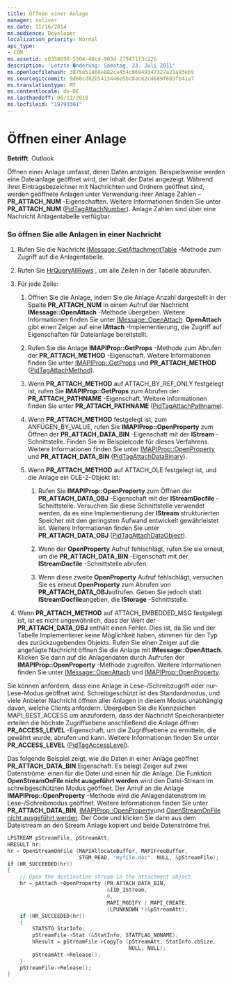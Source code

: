 ```yaml
---
title: Öffnen einer Anlage
manager: soliver
ms.date: 11/16/2014
ms.audience: Developer
localization_priority: Normal
api_type:
- COM
ms.assetid: c0350698-5304-40cd-903d-279471f3c226
description: 'Letzte �nderung: Samstag, 23. Juli 2011'
ms.openlocfilehash: 3875e51868e882ca454c06949347327a21a93eb9
ms.sourcegitcommit: 9d60cd82b5413446e5bc8ace2cd689f683fb41a7
ms.translationtype: MT
ms.contentlocale: de-DE
ms.lasthandoff: 06/11/2018
ms.locfileid: "19793301"
---
```

# <a name="opening-an-attachment"></a>Öffnen einer Anlage

**Betrifft**: Outlook 
  
Öffnen einer Anlage umfasst, deren Daten anzeigen. Beispielsweise werden eine Dateianlage geöffnet wird, der Inhalt der Datei angezeigt. Während ihrer Eintragsbezeichner mit Nachrichten und Ordnern geöffnet sind, werden geöffnete Anlagen unter Verwendung ihrer Anlage Zahlen – **PR_ATTACH_NUM** -Eigenschaften. Weitere Informationen finden Sie unter **PR_ATTACH_NUM** ([PidTagAttachNumber](pidtagattachnumber-canonical-property.md)). Anlage Zahlen sind über eine Nachricht Anlagentabelle verfügbar.
  
### <a name="to-open-all-attachments-in-a-message"></a>So öffnen Sie alle Anlagen in einer Nachricht
  
1. Rufen Sie die Nachricht [IMessage::GetAttachmentTable](imessage-getattachmenttable.md) -Methode zum Zugriff auf die Anlagentabelle. 
    
2. Rufen Sie [HrQueryAllRows](hrqueryallrows.md) , um alle Zeilen in der Tabelle abzurufen. 
    
3. Für jede Zeile: 
    
    1. Öffnen Sie die Anlage, indem Sie die Anlage Anzahl dargestellt in der Spalte **PR_ATTACH_NUM** in einem Aufruf der Nachricht **IMessage::OpenAttach** -Methode übergeben. Weitere Informationen finden Sie unter [IMessage::OpenAttach](imessage-openattach.md). **OpenAttach** gibt einen Zeiger auf eine **IAttach** -Implementierung, die Zugriff auf Eigenschaften für Dateianlage bereitstellt. 
        
    2. Rufen Sie die Anlage **IMAPIProp::GetProps** -Methode zum Abrufen der **PR_ATTACH_METHOD** -Eigenschaft. Weitere Informationen finden Sie unter [IMAPIProp::GetProps](imapiprop-getprops.md) und **PR_ATTACH_METHOD** ([PidTagAttachMethod](pidtagattachmethod-canonical-property.md)).
        
    3. Wenn **PR_ATTACH_METHOD** auf ATTACH_BY_REF_ONLY festgelegt ist, rufen Sie **IMAPIProp::GetProps** zum Abrufen der **PR_ATTACH_PATHNAME** -Eigenschaft. Weitere Informationen finden Sie unter **PR_ATTACH_PATHNAME** ([PidTagAttachPathname](pidtagattachpathname-canonical-property.md)).
        
    4. Wenn **PR\_ATTACH_METHOD** festgelegt ist, zum ANFÜGEN\_BY_VALUE, rufen Sie **IMAPIProp::OpenProperty** zum Öffnen der **PR\_ATTACH_DATA_BIN** -Eigenschaft mit der **IStream** -Schnittstelle. Finden Sie im Beispielcode für dieses Verfahrens. Weitere Informationen finden Sie unter [IMAPIProp::OpenProperty](imapiprop-openproperty.md) und **PR_ATTACH_DATA_BIN** ([PidTagAttachDataBinary](pidtagattachdatabinary-canonical-property.md)).
        
    5. Wenn **PR_ATTACH_METHOD** auf ATTACH_OLE festgelegt ist, und die Anlage ein OLE-2-Objekt ist: 
        
        1. Rufen Sie **IMAPIProp::OpenProperty** zum Öffnen der **PR\_ATTACH_DATA_OBJ** -Eigenschaft mit der **IStreamDocfile** -Schnittstelle. Versuchen Sie diese Schnittstelle verwendet werden, da es eine Implementierung der **IStream** strukturierten Speicher mit den geringsten Aufwand entwickelt gewährleistet ist. Weitere Informationen finden Sie unter **PR_ATTACH_DATA_OBJ** ([PidTagAttachDataObject](pidtagattachdataobject-canonical-property.md)).
            
        2. Wenn der **OpenProperty** Aufruf fehlschlägt, rufen Sie sie erneut, um die **PR_ATTACH_DATA_BIN** -Eigenschaft mit der **IStreamDocfile** -Schnittstelle abrufen. 
            
        3. Wenn diese zweite **OpenProperty** Aufruf fehlschlägt, versuchen Sie es erneut **OpenProperty** zum Abrufen von **PR_ATTACH_DATA_OBJ**aufrufen. Geben Sie jedoch statt **IStreamDocfile**angeben, die **IStorage** -Schnittstelle. 
    
4. Wenn **PR_ATTACH_METHOD** auf ATTACH_EMBEDDED_MSG festgelegt ist, ist es nicht ungewöhnlich, dass der Wert der **PR_ATTACH_DATA_OBJ** enthält einen Fehler. Dies ist, da Sie und der Tabelle Implementierer keine Möglichkeit haben, stimmen für den Typ des zurückzugebenden Objekts. Rufen Sie einen Zeiger auf die angefügte Nachricht öffnen Sie die Anlage mit **IMessage::OpenAttach**. Klicken Sie dann auf die Anlagendaten durch Aufrufen der **IMAPIProp::OpenProperty** -Methode zugreifen. Weitere Informationen finden Sie unter [IMessage::OpenAttach](imessage-openattach.md) und [IMAPIProp::OpenProperty](imapiprop-openproperty.md).
    
Sie können anfordern, dass eine Anlage in Lese-/Schreibzugriff oder nur-Lese-Modus geöffnet wird. Schreibgeschützt ist des Standardmodus, und viele Anbieter Nachricht öffnen aller Anlagen in diesem Modus unabhängig davon, welche Clients anfordern. Übergeben Sie die Kennzeichen MAPI_BEST_ACCESS um anzufordern, dass der Nachricht Speicheranbieter erteilen die höchste Zugriffsebene anschließend die Anlage öffnen **PR_ACCESS_LEVEL** -Eigenschaft, um die Zugriffsebene zu ermitteln, die gewährt wurde, abrufen und kann. Weitere Informationen finden Sie unter **PR_ACCESS_LEVEL** ([PidTagAccessLevel](pidtagaccesslevel-canonical-property.md)).
  
Das folgende Beispiel zeigt, wie die Daten in einer Anlage geöffnet **PR\_ATTACH_DATA_BIN** Eigenschaft. Es belegt Zeiger auf zwei Datenströme: einen für die Datei und einen für die Anlage. Die Funktion **OpenStreamOnFile nicht ausgeführt werden** wird den Datei-Stream im schreibgeschützten Modus geöffnet. Der Anruf an die Anlage **IMAPIProp::OpenProperty** -Methode wird die Anlagendatenstrom im Lese-/Schreibmodus geöffnet. Weitere Informationen finden Sie unter **PR_ATTACH_DATA_BIN**, [IMAPIProp::OpenProperty](imapiprop-openproperty.md)und [OpenStreamOnFile nicht ausgeführt werden](openstreamonfile.md). Der Code und klicken Sie dann aus dem Dateistream an den Stream Anlage kopiert und beide Datenströme frei.
  
```cpp
LPSTREAM pStreamFile, pStreamAtt;
HRESULT hr;
hr = OpenStreamOnFile (MAPIAllocateBuffer, MAPIFreeBuffer,
                       STGM_READ, "myfile.doc", NULL, &pStreamFile);
if (HR_SUCCEEDED(hr))
{
    // Open the destination stream in the attachment object
    hr = pAttach->OpenProperty (PR_ATTACH_DATA_BIN,
                                &IID_IStream,
                                0,
                                MAPI_MODIFY | MAPI_CREATE,
                                (LPUNKNOWN *)&pStreamAtt);
    if (HR_SUCCEEDED(hr))
    {
        STATSTG StatInfo;
        pStreamFile->Stat (&StatInfo, STATFLAG_NONAME);
        hResult = pStreamFile->CopyTo (pStreamAtt, StatInfo.cbSize,
                                       NULL, NULL);
        pStreamAtt->Release();
    }
    pStreamFile->Release();
}
```



